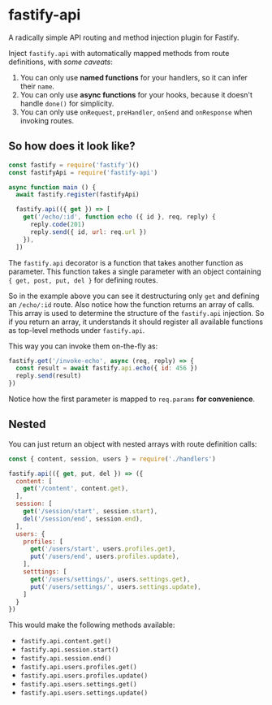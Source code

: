 # fastify-api

A radically simple API routing and method injection plugin for Fastify.

Inject `fastify.api` with automatically mapped methods from route definitions, with _some caveats_:

1. You can only use **named functions** for your handlers, so it can infer their `name`.
2. You can only use **async functions** for your hooks, because it doesn't handle `done()` for simplicity.
3. You can only use `onRequest`, `preHandler`, `onSend` and `onResponse` when invoking routes.

## So how does it look like?

```js
const fastify = require('fastify')()
const fastifyApi = require('fastify-api')

async function main () {
  await fastify.register(fastifyApi)

  fastify.api(({ get }) => [
    get('/echo/:id', function echo ({ id }, req, reply) {
      reply.code(201)
      reply.send({ id, url: req.url })
    }),
  ])
```

The `fastify.api` decorator is a function that takes another function as parameter. This function takes a single parameter with an object containing `{ get, post, put, del }` for defining routes.

So in the example above you can see it destructuring only `get` and defining an `/echo/:id` route. Also notice how the function returns an array of calls. This array is used to determine the structure of the `fastify.api` injection. So if you return an array, it understands it should register all available functions as top-level methods under `fastify.api`.

This way you can invoke them on-the-fly as:

```js
fastify.get('/invoke-echo', async (req, reply) => {
  const result = await fastify.api.echo({ id: 456 })
  reply.send(result)
})
```

Notice how the first parameter is mapped to `req.params` **for convenience**.

## Nested

You can just return an object with nested arrays with route definition calls:

```js
const { content, session, users } = require('./handlers')

fastify.api(({ get, put, del }) => ({
  content: [
    get('/content', content.get),
  ],
  session: [
    get('/session/start', session.start),
    del('/session/end', session.end),
  ],
  users: {
    profiles: [
      get('/users/start', users.profiles.get),
      put('/users/end', users.profiles.update),
    ],
    setttings: [
      get('/users/settings/', users.settings.get),
      put('/users/settings/', users.settings.update),
    ] 
  }
})
```

This would make the following methods available:

- `fastify.api.content.get()`
- `fastify.api.session.start()`
- `fastify.api.session.end()`
- `fastify.api.users.profiles.get()`
- `fastify.api.users.profiles.update()`
- `fastify.api.users.settings.get()`
- `fastify.api.users.settings.update()`
